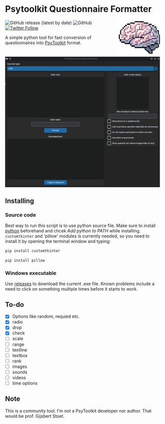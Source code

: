 # Psytoolkit Questionnaire Formatter <img src="images/brain.png" align="right" height="138" alt="" />

<!-- badges: start -->

![GitHub release (latest by date)](https://img.shields.io/github/v/release/jakub-jedrusiak/Psytoolkit-Questionnaire-Formatter)
![GitHub](https://img.shields.io/github/license/jakub-jedrusiak/Psytoolkit-Questionnaire-Formatter)
<a href="https://twitter.com/intent/follow?screen_name=jakub_jedrusiak">
![Twitter Follow](https://img.shields.io/twitter/follow/jakub_jedrusiak?style=social)
</a>

<!-- badges: end -->

A simple python tool for fast conversion of questionnaires into [PsyToolkit](https://www.psytoolkit.org/) format.

![gif example](images/example.gif)

## Installing

### Source code

Best way to run this script is to use python source file. Make sure to install [python](https://www.python.org/) beforehand and chcek *Add python to PATH* while installing. `customtkinter` and 'pillow' modules is currently needed, so you need to install it by opening the terminal window and typing:

```bash
pip install customtkinter
```

```bash
pip install pillow
```

### Windows executable

Use [releases](https://github.com/jakub-jedrusiak/Psytoolkit-Questionnaire-Formatter/releases) to download the current .exe file. Known problems include a need to click on something multiple times before it starts to work.

## To-do

- [X] Options like random, requied etc.
- [X] radio
- [X] drop
- [X] check
- [ ] scale
- [ ] range
- [ ] textline
- [ ] textbox
- [ ] rank
- [ ] images
- [ ] sounds
- [ ] videos
- [ ] time options

## Note

This is a community tool. I'm not a PsyToolkit developer nor author. That would be prof. Gijsbert Stoet.
